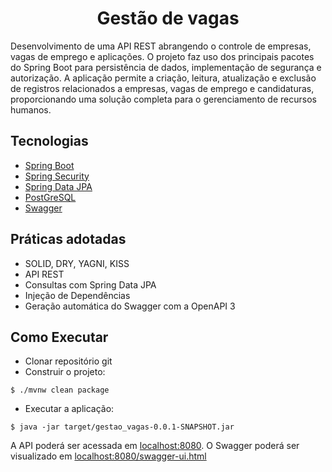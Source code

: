 <h1 align="center">
  Gestão de vagas
</h1>

Desenvolvimento de uma API REST abrangendo o controle de empresas, vagas de emprego e aplicações. O projeto faz uso dos principais pacotes do Spring Boot para persistência de dados, implementação de segurança e autorização. A aplicação permite a criação, leitura, atualização e exclusão de registros relacionados a empresas, vagas de emprego e candidaturas, proporcionando uma solução completa para o gerenciamento de recursos humanos.

## Tecnologias

- [Spring Boot](https://spring.io/projects/spring-boot)
- [Spring Security](https://spring.io/projects/spring-security)
- [Spring Data JPA](https://spring.io/projects/spring-data-jpa)
- [PostGreSQL](https://www.postgresql.org/)
- [Swagger](https://swagger.io/tools/swagger-ui/)

## Práticas adotadas

- SOLID, DRY, YAGNI, KISS
- API REST
- Consultas com Spring Data JPA
- Injeção de Dependências
- Geração automática do Swagger com a OpenAPI 3

## Como Executar

- Clonar repositório git
- Construir o projeto:

```
$ ./mvnw clean package
```

- Executar a aplicação:

```
$ java -jar target/gestao_vagas-0.0.1-SNAPSHOT.jar
```

A API poderá ser acessada em [localhost:8080](http://localhost:8080).
O Swagger poderá ser visualizado em [localhost:8080/swagger-ui.html](http://localhost:8080/swagger-ui.html)
